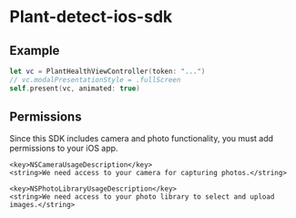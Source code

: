 # Plant-detect-ios-sdk

## Example

```swift
let vc = PlantHealthViewController(token: "...")
// vc.modalPresentationStyle = .fullScreen
self.present(vc, animated: true)
```

## Permissions

Since this SDK includes camera and photo functionality, you must add permissions to your iOS app.

```plist
<key>NSCameraUsageDescription</key>
<string>We need access to your camera for capturing photos.</string>

<key>NSPhotoLibraryUsageDescription</key>
<string>We need access to your photo library to select and upload images.</string>
```
